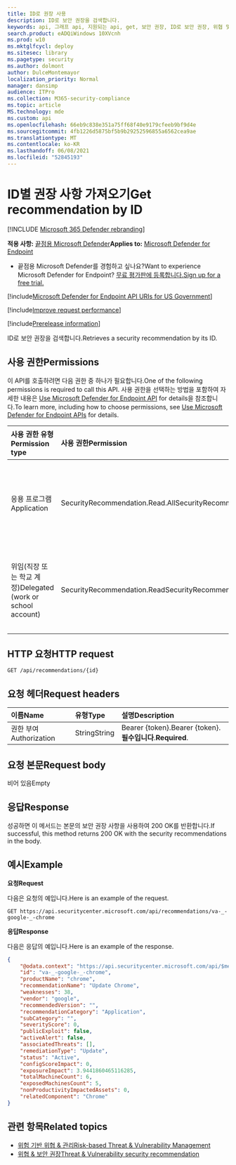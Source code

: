 ```yaml
---
title: ID로 권장 사용
description: ID로 보안 권장을 검색합니다.
keywords: api, 그래프 api, 지원되는 api, get, 보안 권장, ID로 보안 권장, 위협 및 취약성 관리, 위협 및 취약성 관리 api
search.product: eADQiWindows 10XVcnh
ms.prod: w10
ms.mktglfcycl: deploy
ms.sitesec: library
ms.pagetype: security
ms.author: dolmont
author: DulceMontemayor
localization_priority: Normal
manager: dansimp
audience: ITPro
ms.collection: M365-security-compliance
ms.topic: article
MS.technology: mde
ms.custom: api
ms.openlocfilehash: 66eb9c838e351a75ff68f40e9179cfeeb9bf9d4e
ms.sourcegitcommit: 4fb1226d5875bf5b9b29252596855a6562cea9ae
ms.translationtype: MT
ms.contentlocale: ko-KR
ms.lasthandoff: 06/08/2021
ms.locfileid: "52845193"
---
```

# <a name="get-recommendation-by-id"></a><span data-ttu-id="74dce-104">ID별 권장 사항 가져오기</span><span class="sxs-lookup"><span data-stu-id="74dce-104">Get recommendation by ID</span></span>

[!INCLUDE [Microsoft 365 Defender rebranding](../../includes/microsoft-defender.md)]

<span data-ttu-id="74dce-105">**적용 사항:** [끝점용 Microsoft Defender](https://go.microsoft.com/fwlink/?linkid=2154037)</span><span class="sxs-lookup"><span data-stu-id="74dce-105">**Applies to:** [Microsoft Defender for Endpoint](https://go.microsoft.com/fwlink/?linkid=2154037)</span></span>

- <span data-ttu-id="74dce-106">끝점용 Microsoft Defender를 경험하고 싶나요?</span><span class="sxs-lookup"><span data-stu-id="74dce-106">Want to experience Microsoft Defender for Endpoint?</span></span> [<span data-ttu-id="74dce-107">무료 평가판에 등록합니다.</span><span class="sxs-lookup"><span data-stu-id="74dce-107">Sign up for a free trial.</span></span>](https://www.microsoft.com/microsoft-365/windows/microsoft-defender-atp?ocid=docs-wdatp-exposedapis-abovefoldlink) 

[!include[Microsoft Defender for Endpoint API URIs for US Government](../../includes/microsoft-defender-api-usgov.md)]

[!include[Improve request performance](../../includes/improve-request-performance.md)]


[!include[Prerelease information](../../includes/prerelease.md)]

<span data-ttu-id="74dce-108">ID로 보안 권장을 검색합니다.</span><span class="sxs-lookup"><span data-stu-id="74dce-108">Retrieves a security recommendation by its ID.</span></span>

## <a name="permissions"></a><span data-ttu-id="74dce-109">사용 권한</span><span class="sxs-lookup"><span data-stu-id="74dce-109">Permissions</span></span>
<span data-ttu-id="74dce-110">이 API를 호출하려면 다음 권한 중 하나가 필요합니다.</span><span class="sxs-lookup"><span data-stu-id="74dce-110">One of the following permissions is required to call this API.</span></span> <span data-ttu-id="74dce-111">사용 권한을 선택하는 방법을 포함하여 자세한 내용은 [Use Microsoft Defender for Endpoint API](apis-intro.md) for details을 참조합니다.</span><span class="sxs-lookup"><span data-stu-id="74dce-111">To learn more, including how to choose permissions, see [Use Microsoft Defender for Endpoint APIs](apis-intro.md) for details.</span></span>

<span data-ttu-id="74dce-112">사용 권한 유형</span><span class="sxs-lookup"><span data-stu-id="74dce-112">Permission type</span></span> |   <span data-ttu-id="74dce-113">사용 권한</span><span class="sxs-lookup"><span data-stu-id="74dce-113">Permission</span></span>  |   <span data-ttu-id="74dce-114">사용 권한 표시 이름</span><span class="sxs-lookup"><span data-stu-id="74dce-114">Permission display name</span></span>
:---|:---|:---
<span data-ttu-id="74dce-115">응용 프로그램</span><span class="sxs-lookup"><span data-stu-id="74dce-115">Application</span></span> |   <span data-ttu-id="74dce-116">SecurityRecommendation.Read.All</span><span class="sxs-lookup"><span data-stu-id="74dce-116">SecurityRecommendation.Read.All</span></span> |   <span data-ttu-id="74dce-117">'위협 및 취약성 관리 보안 권장 정보 읽기'</span><span class="sxs-lookup"><span data-stu-id="74dce-117">'Read Threat and Vulnerability Management security recommendation information'</span></span>
<span data-ttu-id="74dce-118">위임(직장 또는 학교 계정)</span><span class="sxs-lookup"><span data-stu-id="74dce-118">Delegated (work or school account)</span></span> | <span data-ttu-id="74dce-119">SecurityRecommendation.Read</span><span class="sxs-lookup"><span data-stu-id="74dce-119">SecurityRecommendation.Read</span></span> |  <span data-ttu-id="74dce-120">'위협 및 취약성 관리 보안 권장 정보 읽기'</span><span class="sxs-lookup"><span data-stu-id="74dce-120">'Read Threat and Vulnerability Management security recommendation information'</span></span>

## <a name="http-request"></a><span data-ttu-id="74dce-121">HTTP 요청</span><span class="sxs-lookup"><span data-stu-id="74dce-121">HTTP request</span></span>
```
GET /api/recommendations/{id}
```

## <a name="request-headers"></a><span data-ttu-id="74dce-122">요청 헤더</span><span class="sxs-lookup"><span data-stu-id="74dce-122">Request headers</span></span>

<span data-ttu-id="74dce-123">이름</span><span class="sxs-lookup"><span data-stu-id="74dce-123">Name</span></span> | <span data-ttu-id="74dce-124">유형</span><span class="sxs-lookup"><span data-stu-id="74dce-124">Type</span></span> | <span data-ttu-id="74dce-125">설명</span><span class="sxs-lookup"><span data-stu-id="74dce-125">Description</span></span>
:---|:---|:---
<span data-ttu-id="74dce-126">권한 부여</span><span class="sxs-lookup"><span data-stu-id="74dce-126">Authorization</span></span> | <span data-ttu-id="74dce-127">String</span><span class="sxs-lookup"><span data-stu-id="74dce-127">String</span></span> | <span data-ttu-id="74dce-128">Bearer {token}.</span><span class="sxs-lookup"><span data-stu-id="74dce-128">Bearer {token}.</span></span> <span data-ttu-id="74dce-129">**필수입니다**.</span><span class="sxs-lookup"><span data-stu-id="74dce-129">**Required**.</span></span>


## <a name="request-body"></a><span data-ttu-id="74dce-130">요청 본문</span><span class="sxs-lookup"><span data-stu-id="74dce-130">Request body</span></span>
<span data-ttu-id="74dce-131">비어 있음</span><span class="sxs-lookup"><span data-stu-id="74dce-131">Empty</span></span>

## <a name="response"></a><span data-ttu-id="74dce-132">응답</span><span class="sxs-lookup"><span data-stu-id="74dce-132">Response</span></span>
<span data-ttu-id="74dce-133">성공하면 이 메서드는 본문의 보안 권장 사항을 사용하여 200 OK를 반환합니다.</span><span class="sxs-lookup"><span data-stu-id="74dce-133">If successful, this method returns 200 OK with the security recommendations in the body.</span></span>


## <a name="example"></a><span data-ttu-id="74dce-134">예시</span><span class="sxs-lookup"><span data-stu-id="74dce-134">Example</span></span>

<span data-ttu-id="74dce-135">**요청**</span><span class="sxs-lookup"><span data-stu-id="74dce-135">**Request**</span></span>

<span data-ttu-id="74dce-136">다음은 요청의 예입니다.</span><span class="sxs-lookup"><span data-stu-id="74dce-136">Here is an example of the request.</span></span>

```
GET https://api.securitycenter.microsoft.com/api/recommendations/va-_-google-_-chrome
```

<span data-ttu-id="74dce-137">**응답**</span><span class="sxs-lookup"><span data-stu-id="74dce-137">**Response**</span></span>

<span data-ttu-id="74dce-138">다음은 응답의 예입니다.</span><span class="sxs-lookup"><span data-stu-id="74dce-138">Here is an example of the response.</span></span>

```json
{
    "@odata.context": "https://api.securitycenter.microsoft.com/api/$metadata#Recommendations/$entity",
    "id": "va-_-google-_-chrome",
    "productName": "chrome",
    "recommendationName": "Update Chrome",
    "weaknesses": 38,
    "vendor": "google",
    "recommendedVersion": "",
    "recommendationCategory": "Application",
    "subCategory": "",
    "severityScore": 0,
    "publicExploit": false,
    "activeAlert": false,
    "associatedThreats": [],
    "remediationType": "Update",
    "status": "Active",
    "configScoreImpact": 0,
    "exposureImpact": 3.9441860465116285,
    "totalMachineCount": 6,
    "exposedMachinesCount": 5,
    "nonProductivityImpactedAssets": 0,
    "relatedComponent": "Chrome"
}
```

## <a name="related-topics"></a><span data-ttu-id="74dce-139">관련 항목</span><span class="sxs-lookup"><span data-stu-id="74dce-139">Related topics</span></span>
- [<span data-ttu-id="74dce-140">위험 기반 위협 & 관리</span><span class="sxs-lookup"><span data-stu-id="74dce-140">Risk-based Threat & Vulnerability Management</span></span>](/microsoft-365/security/defender-endpoint/next-gen-threat-and-vuln-mgt)
- [<span data-ttu-id="74dce-141">위협 & 보안 권장</span><span class="sxs-lookup"><span data-stu-id="74dce-141">Threat & Vulnerability security recommendation</span></span>](/microsoft-365/security/defender-endpoint/tvm-security-recommendation)
